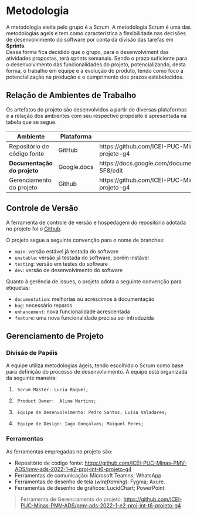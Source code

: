 
# Metodologia

A metodologia eleita pelo grupo é a Scrum. A metodologia Scrum é uma das metodologias ageis e tem como característica a flexibilidade nas decisões de desenvolvimento do software por conta da divisão das tarefas em <b>Sprints</b>.<br>
Dessa forma fica decidido que o grupo, para o desenvolviment das atividades propostas, terá sprints semanais. Sendo o prazo suficiente para o desenvolvimento das funcionalidades do projeto, potencializando, desta forma, o trabalho em equipe e a evolução do produto, tendo como foco a potencialização na produção e o cumprimento dos prazos estabelecidos.<br>

## Relação de Ambientes de Trabalho 
 
Os artefatos do projeto são desenvolvidos a partir de diversas plataformas e a relação dos ambientes com seu respectivo propósito é apresentada na tabela que se segue. 

<table>
 <thead>
  <th>
Ambiente 
  </th>
  <th>
Plataforma

  </th>
  <th>
Link de acesso 
  </th>
 </thead>
 <tbody>
  <td>Repositório de código fonte </td>
  <td>GitHub </td>
  <td>https://github.com/ICEI-PUC-Minas-PMV-ADS/pmv-ads-2022-1-e2-proj-int-t6-projeto-g4  </td>
  <tr><td><b>Documentação do projeto </b></td>
      <td>Google.docs</td>
      <td>https://docs.google.com/document/d/1z1fkUxMW35rLXXbT5kevD8mt1kMQ60_QO_EvD0p-5F8/edit </td></tr>
   <tr><td>Gerenciamento do projeto</td>
       <td>Github </td>
     <td>https://github.com/ICEI-PUC-Minas-PMV-ADS/pmv-ads-2022-1-e2-proj-int-t6-projeto-g4 </td>
 </tbody>
</table>






## Controle de Versão

A ferramenta de controle de versão e hospedagem do repositório adotada no projeto foi o [Github](https://github.com). 

O projeto segue a seguinte convenção para o nome de branches:

- `main`: versão estável já testada do software
- `unstable`: versão já testada do software, porém instável
- `testing`: versão em testes do software
- `dev`: versão de desenvolvimento do software

Quanto à gerência de issues, o projeto adota a seguinte convenção para
etiquetas:

- `documentation`: melhorias ou acréscimos à documentação
- `bug`: necessário reparos 
- `enhancement`: nova funcionalidade acrescentada 
- `feature`: uma nova funcionalidade precisa ser introduzida

## Gerenciamento de Projeto

### Divisão de Papéis

A equipe utiliza metodologias ágeis, tendo escolhido o Scrum como base para definição do processo de desenvolvimento. 
  A equipe está organizada da seguinte maneira: 
1.   	Scrum Master: Lucia Raquel; 
2.   	Product Owner:  Aline Martins; 
3.   	Equipe de Desenvolvimento: Pedro Santos; Luísa Valadares;
4.   	Equipe de Design: Iago Gonçalves; Maiquel Peres; 


### Ferramentas

As ferramentas empregadas no projeto são:

- Repositório de código fonte: https://github.com/ICEI-PUC-Minas-PMV-ADS/pmv-ads-2022-1-e2-proj-int-t6-projeto-g4 
- Ferramentas de comunicação: Microsoft Teamns; WhatsApp.
- Ferramentas de desenho de tela (_wireframing_): Fygma; Axure. 
- Ferramentas de desenho de gráficos: LucidChart; PowerPoint.

> Ferramenta de Gerenciamento do projeto:
https://github.com/ICEI-PUC-Minas-PMV-ADS/pmv-ads-2022-1-e2-proj-int-t6-projeto-g4 
 

